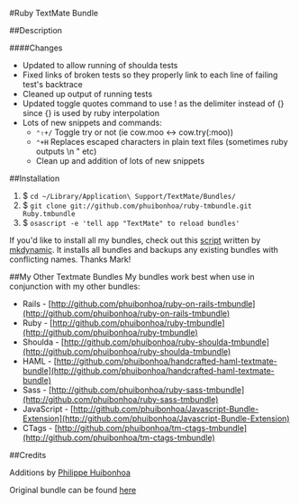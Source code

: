 #Ruby TextMate Bundle

##Description

####Changes
 * Updated to allow running of shoulda tests
 * Fixed links of broken tests so they properly link to each line of failing test's backtrace
 * Cleaned up output of running tests
 * Updated toggle quotes command to use ! as the delimiter instead of {} since {} is used by ruby interpolation
 * Lots of new snippets and commands:
   * <code>⌃⇧+/</code> Toggle try or not (ie cow.moo <-> cow.try(:moo))
   * <code>⌃+H</code> Replaces escaped characters in plain text files (sometimes ruby outputs \n \" etc)
   * Clean up and addition of lots of new snippets

##Installation

1. $ `cd ~/Library/Application\ Support/TextMate/Bundles/`
2. $ `git clone git://github.com/phuibonhoa/ruby-tmbundle.git Ruby.tmbundle`
3. $ `osascript -e 'tell app "TextMate" to reload bundles'`

If you'd like to install all my bundles, check out this [script](http://gist.github.com/443129) written by [mkdynamic](http://github.com/mkdynamic).  It installs all bundles and backups any existing bundles with conflicting names.  Thanks Mark!

##My Other Textmate Bundles
My bundles work best when use in conjunction with my other bundles:

 * Rails - [http://github.com/phuibonhoa/ruby-on-rails-tmbundle](http://github.com/phuibonhoa/ruby-on-rails-tmbundle)
 * Ruby - [http://github.com/phuibonhoa/ruby-tmbundle](http://github.com/phuibonhoa/ruby-tmbundle)
 * Shoulda - [http://github.com/phuibonhoa/ruby-shoulda-tmbundle](http://github.com/phuibonhoa/ruby-shoulda-tmbundle)
 * HAML - [http://github.com/phuibonhoa/handcrafted-haml-textmate-bundle](http://github.com/phuibonhoa/handcrafted-haml-textmate-bundle)
 * Sass - [http://github.com/phuibonhoa/ruby-sass-tmbundle](http://github.com/phuibonhoa/ruby-sass-tmbundle)
 * JavaScript - [http://github.com/phuibonhoa/Javascript-Bundle-Extension](http://github.com/phuibonhoa/Javascript-Bundle-Extension)
 * CTags - [http://github.com/phuibonhoa/tm-ctags-tmbundle](http://github.com/phuibonhoa/tm-ctags-tmbundle)

##Credits

Additions by [Philippe Huibonhoa](http://github.com/phuibonhoa)


Original bundle can be found [here](http://github.com/drnic/ruby-tmbundle)